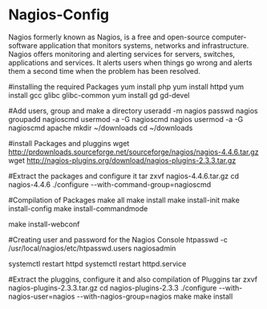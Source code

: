 # Nagios-Config
Nagios formerly known as Nagios, is a free and open-source computer-software application that monitors systems, networks and infrastructure. Nagios offers monitoring and alerting services for servers, switches, applications and services. It alerts users when things go wrong and alerts them a second time when the problem has been resolved.

#installing the required Packages
yum install php
yum install httpd
yum install gcc glibc glibc-common
yum install gd gd-devel

#Add users, group and make a directory
useradd -m nagios
passwd nagios
groupadd nagioscmd
usermod -a -G nagioscmd nagios
usermod -a -G nagioscmd apache
mkdir ~/downloads
cd ~/downloads

#install Packages and pluggins
wget http://prdownloads.sourceforge.net/sourceforge/nagios/nagios-4.4.6.tar.gz
wget http://nagios-plugins.org/download/nagios-plugins-2.3.3.tar.gz

#Extract the packages and configure it
tar zxvf nagios-4.4.6.tar.gz
cd nagios-4.4.6
./configure --with-command-group=nagioscmd

#Compilation of Packages
make all
make install
make install-init
make install-config
make install-commandmode


make install-webconf

#Creating user and password for the Nagios Console
htpasswd -c /usr/local/nagios/etc/htpasswd.users nagiosadmin

systemctl restart httpd
systemctl restart httpd.service

#Extract the pluggins, configure it and also compilation of Pluggins
tar zxvf nagios-plugins-2.3.3.tar.gz
cd nagios-plugins-2.3.3
./configure --with-nagios-user=nagios --with-nagios-group=nagios
make
make install

